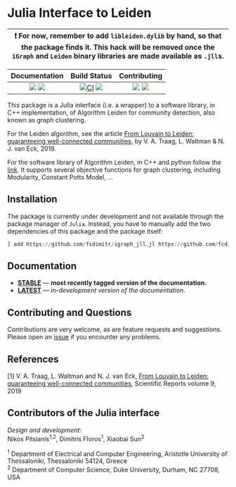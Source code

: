 # Julia Interface to Leiden

| :exclamation:  For now, remember to add `libleiden.dylib` by hand, so that the package finds it. This hack will be removed once the `iGraph` and `Leiden` binary libraries are made available as `.jll`s. |
|-----------------------------------------|


| **Documentation**                                                               | **Build Status**                                                                                | **Contributing** |
|:-------------------------------------------------------------------------------:|:-----------------------------------------------------------------------------------------------:|:-----:|
| [![][docs-stable-img]][docs-stable-url] [![][docs-latest-img]][docs-latest-url] | [![CI][github-action-img]][github-action-url] [![][codecov-img]][codecov-url] | [![][issues-img]][issues-url] [![][license-img]][license-url] |


This package is a Julia interface (i.e. a wrapper) to a software
library, in C++ implementation, of Algorithm Leiden for community
detection, also known as graph clustering. 

For the Leiden algorithm, see the article [From Louvain to Leiden: guaranteeing well-connected communities](https://www.nature.com/articles/s41598-019-41695-z/), by V. A. Traag, L. Waltman &
N. J. van Eck, 2019.

For the software library of Algorithm Leiden, in C++ and python follow the [link](https://github.com/vtraag/leidenalg). 
It supports several objective functions for graph clustering, including 
Modularity, Constant Potts Model, ... 




## Installation

The package is currently under development and not available through 
the package manager of `Julia`. Instead, you have to manually add the
two dependencies of this package and the package itself:

``` julia
] add https://github.com/fcdimitr/igraph_jll.jl https://github.com/fcdimitr/leiden_jll.jl https://github.com/pitsianis/Leiden.jl 
```

<!-- The package can be added using the Julia package manager. From the -->
<!-- Julia REPL, type `]` to enter the Pkg REPL mode and execute the -->
<!-- following command -->

<!-- ``` julia -->
<!-- pkg> add Leiden -->
<!-- ``` -->

## Documentation

- [**STABLE**][docs-stable-url] &mdash; **most recently tagged version of the documentation.**
- [**LATEST**][docs-latest-url] &mdash; *in-development version of the documentation.*

## Contributing and Questions

Contributions are very welcome, as are feature requests and
suggestions. Please open an [issue][issues-url] if you encounter any
problems.

## References

[1] V. A. Traag, L. Waltman and
N. J. van Eck, [From Louvain to Leiden: guaranteeing well-connected communities](https://www.nature.com/articles/s41598-019-41695-z/), Scientific Reports volume 9, 2019



## Contributors of the Julia interface

*Design and development*:  
Nikos Pitsianis<sup>1,2</sup>, Dimitris Floros<sup>1</sup>, Xiaobai Sun<sup>2</sup>

<sup>1</sup> Department of Electrical and Computer Engineering,
Aristotle University of Thessaloniki, Thessaloniki 54124, Greece  
<sup>2</sup> Department of Computer Science, Duke University, Durham, NC
27708, USA



[docs-latest-img]: https://img.shields.io/badge/docs-latest-blue.svg
[docs-latest-url]: https://pitsianis.github.io/Leiden.jl/dev

[docs-stable-img]: https://img.shields.io/badge/docs-stable-blue.svg
[docs-stable-url]: https://pitsianis.github.io/Leiden.jl/stable

[github-action-img]: https://github.com/pitsianis/Leiden.jl/actions/workflows/CI.yml/badge.svg?branch=main
[github-action-url]: https://github.com/pitsianis/Leiden.jl/actions/workflows/CI.yml?query=branch%3Amain

[codecov-img]: https://codecov.io/gh/pitsianis/Leiden.jl/branch/main/graph/badge.svg
[codecov-url]: https://codecov.io/gh/pitsianis/Leiden.jl

[license-img]: https://img.shields.io/github/license/pitsianis/Leiden.jl.svg
[license-url]: https://github.com/pitsianis/Leiden.jl/blob/main/LICENSE

[issues-img]: https://img.shields.io/github/issues/pitsianis/Leiden.jl.svg
[issues-url]: https://github.com/pitsianis/Leiden.jl/issues
